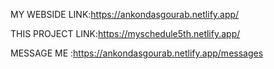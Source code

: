 MY WEBSIDE LINK:https://ankondasgourab.netlify.app/

THIS PROJECT LINK:https://myschedule5th.netlify.app/

 MESSAGE ME :https://ankondasgourab.netlify.app/messages
 
